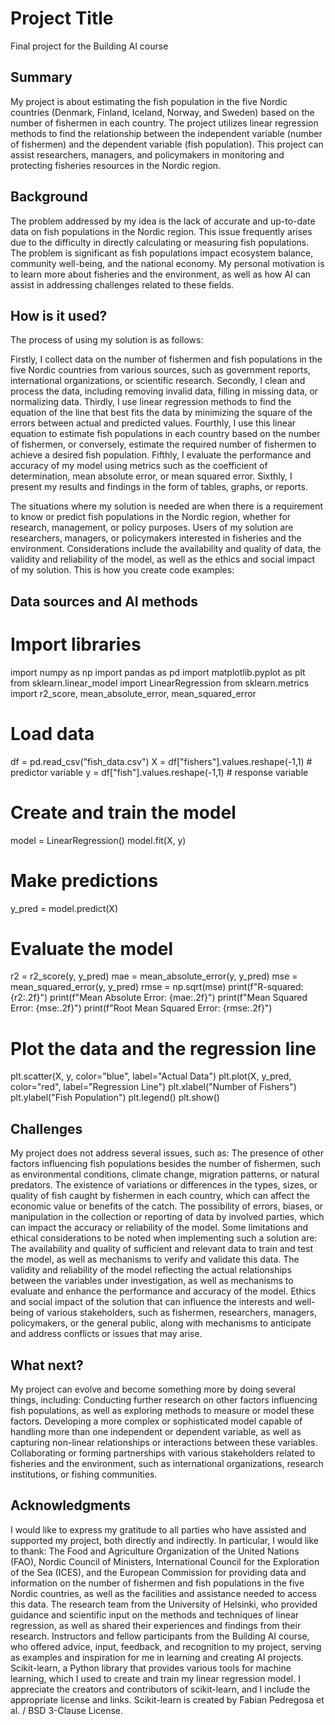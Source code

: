 <!-- This is the markdown template for the final project of the Building AI course, 
created by Reaktor Innovations and University of Helsinki. 
Copy the template, paste it to your GitHub README and edit! -->

# Project Title

Final project for the Building AI course

## Summary

My project is about estimating the fish population in the five Nordic countries (Denmark, Finland, Iceland, Norway, and Sweden) based on the number of fishermen in each country. The project utilizes linear regression methods to find the relationship between the independent variable (number of fishermen) and the dependent variable (fish population). This project can assist researchers, managers, and policymakers in monitoring and protecting fisheries resources in the Nordic region.


## Background

The problem addressed by my idea is the lack of accurate and up-to-date data on fish populations in the Nordic region. This issue frequently arises due to the difficulty in directly calculating or measuring fish populations. The problem is significant as fish populations impact ecosystem balance, community well-being, and the national economy. My personal motivation is to learn more about fisheries and the environment, as well as how AI can assist in addressing challenges related to these fields.



## How is it used?

The process of using my solution is as follows:

Firstly, I collect data on the number of fishermen and fish populations in the five Nordic countries from various sources, such as government reports, international organizations, or scientific research.
Secondly, I clean and process the data, including removing invalid data, filling in missing data, or normalizing data.
Thirdly, I use linear regression methods to find the equation of the line that best fits the data by minimizing the square of the errors between actual and predicted values.
Fourthly, I use this linear equation to estimate fish populations in each country based on the number of fishermen, or conversely, estimate the required number of fishermen to achieve a desired fish population.
Fifthly, I evaluate the performance and accuracy of my model using metrics such as the coefficient of determination, mean absolute error, or mean squared error.
Sixthly, I present my results and findings in the form of tables, graphs, or reports.

The situations where my solution is needed are when there is a requirement to know or predict fish populations in the Nordic region, whether for research, management, or policy purposes. Users of my solution are researchers, managers, or policymakers interested in fisheries and the environment. Considerations include the availability and quality of data, the validity and reliability of the model, as well as the ethics and social impact of my solution.
This is how you create code examples:

## Data sources and AI methods
# Import libraries
import numpy as np
import pandas as pd
import matplotlib.pyplot as plt
from sklearn.linear_model import LinearRegression
from sklearn.metrics import r2_score, mean_absolute_error, mean_squared_error

# Load data
df = pd.read_csv("fish_data.csv")
X = df["fishers"].values.reshape(-1,1) # predictor variable
y = df["fish"].values.reshape(-1,1) # response variable

# Create and train the model
model = LinearRegression()
model.fit(X, y)

# Make predictions
y_pred = model.predict(X)

# Evaluate the model
r2 = r2_score(y, y_pred)
mae = mean_absolute_error(y, y_pred)
mse = mean_squared_error(y, y_pred)
rmse = np.sqrt(mse)
print(f"R-squared: {r2:.2f}")
print(f"Mean Absolute Error: {mae:.2f}")
print(f"Mean Squared Error: {mse:.2f}")
print(f"Root Mean Squared Error: {rmse:.2f}")

# Plot the data and the regression line
plt.scatter(X, y, color="blue", label="Actual Data")
plt.plot(X, y_pred, color="red", label="Regression Line")
plt.xlabel("Number of Fishers")
plt.ylabel("Fish Population")
plt.legend()
plt.show()


## Challenges

My project does not address several issues, such as:
The presence of other factors influencing fish populations besides the number of fishermen, such as environmental conditions, climate change, migration patterns, or natural predators.
The existence of variations or differences in the types, sizes, or quality of fish caught by fishermen in each country, which can affect the economic value or benefits of the catch.
The possibility of errors, biases, or manipulation in the collection or reporting of data by involved parties, which can impact the accuracy or reliability of the model.
Some limitations and ethical considerations to be noted when implementing such a solution are:
The availability and quality of sufficient and relevant data to train and test the model, as well as mechanisms to verify and validate this data.
The validity and reliability of the model reflecting the actual relationships between the variables under investigation, as well as mechanisms to evaluate and enhance the performance and accuracy of the model.
Ethics and social impact of the solution that can influence the interests and well-being of various stakeholders, such as fishermen, researchers, managers, policymakers, or the general public, along with mechanisms to anticipate and address conflicts or issues that may arise.

## What next?

My project can evolve and become something more by doing several things, including:
Conducting further research on other factors influencing fish populations, as well as exploring methods to measure or model these factors.
Developing a more complex or sophisticated model capable of handling more than one independent or dependent variable, as well as capturing non-linear relationships or interactions between these variables.
Collaborating or forming partnerships with various stakeholders related to fisheries and the environment, such as international organizations, research institutions, or fishing communities.


## Acknowledgments

I would like to express my gratitude to all parties who have assisted and supported my project, both directly and indirectly. In particular, I would like to thank:
The Food and Agriculture Organization of the United Nations (FAO), Nordic Council of Ministers, International Council for the Exploration of the Sea (ICES), and the European Commission for providing data and information on the number of fishermen and fish populations in the five Nordic countries, as well as the facilities and assistance needed to access this data.
The research team from the University of Helsinki, who provided guidance and scientific input on the methods and techniques of linear regression, as well as shared their experiences and findings from their research.
Instructors and fellow participants from the Building AI course, who offered advice, input, feedback, and recognition to my project, serving as examples and inspiration for me in learning and creating AI projects.
Scikit-learn, a Python library that provides various tools for machine learning, which I used to create and train my linear regression model. I appreciate the creators and contributors of scikit-learn, and I include the appropriate license and links. Scikit-learn is created by Fabian Pedregosa et al. / BSD 3-Clause License.
